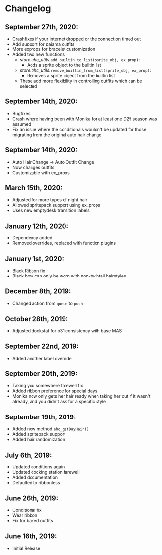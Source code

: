 # Changelog
## September 27th, 2020:
- Crashfixes if your internet dropped or the connection timed out
- Add support for pajama outfits
- More exprops for bracelet customization
- Added two new functions:
  - *store.ahc_utils.*`add_builtin_to_list(sprite_obj, ex_prop)`:
    - Adds a sprite object to the builtin list
  - *store.ahc_utils.*`remove_builtin_from_list(sprite_obj, ex_prop)`:
    - Removes a sprite object from the builtin list
  - These add more flexibility in controlling outfits which can be selected

## September 14th, 2020:
- Bugfixes
- Crash where having been with Monika for at least one D25 season was assumed
- Fix an issue where the conditionals wouldn't be updated for those migrating from the original auto hair change

## September 14th, 2020:
- Auto Hair Change -> Auto Outfit Change
- Now changes outfits
- Customizable with ex_props

## March 15th, 2020:
- Adjusted for more types of night hair
- Allowed spritepack support using ex_props
- Uses new emptydesk transition labels

## January 12th, 2020:
- Dependency added
- Removed overrides, replaced with function plugins

## January 1st, 2020:
- Black Ribbon fix
- Black bow can only be worn with non-twintail hairstyles

## December 8th, 2019:
- Changed action from `queue` to `push`

## October 28th, 2019:
- Adjusted dockstat for o31 consistency with base MAS

## September 22nd, 2019:
- Added another label override

## September 20th, 2019:
- Taking you somewhere farewell fix
- Added ribbon preference for special days
- Monika now only gets her hair ready when taking her out if it wasn't already, and you didn't ask for a specific style

## September 19th, 2019:
- Added new method `ahc_getDayHair()`
- Added spritepack support
- Added hair randomization

## July 6th, 2019:
- Updated conditions again
- Updated docking station farewell
- Added documentation
- Defaulted to ribbonless

## June 26th, 2019:
- Conditional fix
- Wear ribbon
- Fix for baked outfits

## June 16th, 2019:
- Initial Release
